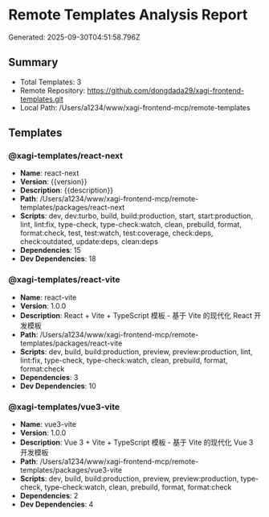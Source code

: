 # Remote Templates Analysis Report

Generated: 2025-09-30T04:51:58.796Z

## Summary

- Total Templates: 3
- Remote Repository: https://github.com/dongdada29/xagi-frontend-templates.git
- Local Path: /Users/a1234/www/xagi-frontend-mcp/remote-templates

## Templates

### @xagi-templates/react-next

- **Name**: react-next
- **Version**: {{version}}
- **Description**: {{description}}
- **Path**: /Users/a1234/www/xagi-frontend-mcp/remote-templates/packages/react-next
- **Scripts**: dev, dev:turbo, build, build:production, start, start:production, lint, lint:fix, type-check, type-check:watch, clean, prebuild, format, format:check, test, test:watch, test:coverage, check:deps, check:outdated, update:deps, clean:deps
- **Dependencies**: 15
- **Dev Dependencies**: 18

### @xagi-templates/react-vite

- **Name**: react-vite
- **Version**: 1.0.0
- **Description**: React + Vite + TypeScript 模板 - 基于 Vite 的现代化 React 开发模板
- **Path**: /Users/a1234/www/xagi-frontend-mcp/remote-templates/packages/react-vite
- **Scripts**: dev, build, build:production, preview, preview:production, lint, lint:fix, type-check, type-check:watch, clean, prebuild, format, format:check
- **Dependencies**: 3
- **Dev Dependencies**: 10

### @xagi-templates/vue3-vite

- **Name**: vue3-vite
- **Version**: 1.0.0
- **Description**: Vue 3 + Vite + TypeScript 模板 - 基于 Vite 的现代化 Vue 3 开发模板
- **Path**: /Users/a1234/www/xagi-frontend-mcp/remote-templates/packages/vue3-vite
- **Scripts**: dev, build, build:production, preview, preview:production, type-check, type-check:watch, clean, prebuild, format, format:check
- **Dependencies**: 2
- **Dev Dependencies**: 4


